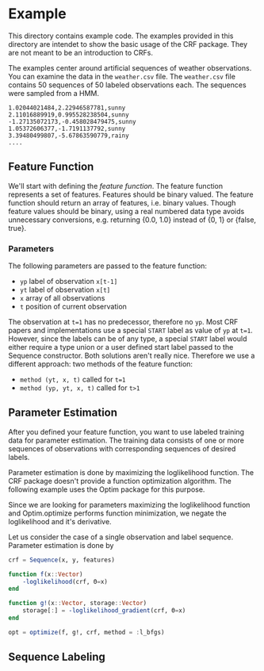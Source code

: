 # Example

This directory contains example code. The examples provided in this directory
are intendet to show the basic usage of the CRF package. They are not meant to
be an introduction to CRFs.

The examples center around artificial sequences of weather observations.
You can examine the data in the `weather.csv` file.
The `weather.csv` file contains 50 sequences of 50 labeled observations
each. The sequences were sampled from a HMM.

```csv
1.02044021484,2.22946587781,sunny
2.11016889919,0.995528238504,sunny
-1.27135072173,-0.458028479475,sunny
1.05372606377,-1.7191137792,sunny
3.39480499807,-5.67863590779,rainy
....
```

## Feature Function

We'll start with defining the *feature function*. The feature function
represents a set of features. Features should be binary valued.
The feature function should return an array of features, i.e. binary values.
Though feature values should be binary, using a real numbered data type avoids
unnecessary conversions, e.g. returning {0.0, 1.0} instead of {0, 1} or {false, true}.

### Parameters

The following parameters are passed to the feature function:

* `yp` label of observation `x[t-1]`
* `yt` label of observation `x[t]`
* `x` array of all observations
* `t` position of current observation

The observation at `t=1` has no predecessor, therefore no `yp`. Most CRF papers
and implementations use a special `START` label as value of `yp` at `t=1`. However,
since the labels can be of any type, a special `START` label would either
require a type union or a user defined start label passed to the Sequence
constructor. Both solutions aren't really nice. Therefore we use a different
approach: two methods of the feature function:

* `method (yt, x, t)` called for `t=1`
* `method (yp, yt, x, t)` called for `t>1`

## Parameter Estimation

After you defined your feature function, you want to use labeled training
data for parameter estimation. The training data consists of one or more
sequences of observations with corresponding sequences of desired labels.

Parameter estimation is done by maximizing the loglikelihood function. The
CRF package doesn't provide a function optimization algorithm. The following
example uses the Optim package for this purpose.

Since we are looking for parameters maximizing the loglikelihood function
and Optim.optimize performs function minimization, we negate the
loglikelihood and it's derivative.

Let us consider the case of a single observation and label sequence.
Parameter estimation is done by

```julia
crf = Sequence(x, y, features)

function f(x::Vector)
    -loglikelihood(crf, Θ=x)
end

function g!(x::Vector, storage::Vector)
    storage[:] = -loglikelihood_gradient(crf, Θ=x)
end

opt = optimize(f, g!, crf, method = :l_bfgs)
```

## Sequence Labeling

